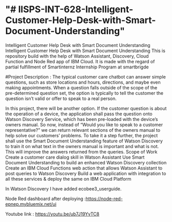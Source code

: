 <h1><strong>"# llSPS-INT-628-Intelligent-Customer-Help-Desk-with-Smart-Document-Understanding"</strong></h1>
Intelligent Customer Help Desk with Smart Document Understanding Intelligent Customer Help Desk with Smart Document Understanding This is repository build with the help of Watson Assistant, Discovery, Cloud Function and Node Red app of IBM Cloud. It is made with the regard of partial fulfillment of Smartinternz Internship Program at smartbrigde

#Project Description : The typical customer care chatbot can answer simple questions, such as store locations and hours, directions, and maybe even making appointments. When a question falls outside of the scope of the pre-determined question set, the option is typically to tell the customer the question isn’t valid or offer to speak to a real person.

In this project, there will be another option. If the customer question is about the operation of a device, the application shall pass the question onto Watson Discovery Service, which has been pre-loaded with the device’s owners manual. So now, instead of “Would you like to speak to a customer representative?” we can return relevant sections of the owners manual to help solve our customers’ problems. To take it a step further, the project shall use the Smart Document Understanding feature of Watson Discovery to train it on what text in the owners manual is important and what is not. This will improve the answers returned from the queries. Scope of Work Create a customer care dialog skill in Watson Assistant Use Smart Document Understanding to build an enhanced Watson Discovery collection Create an IBM Cloud Functions web action that allows Watson Assistant to post queries to Watson Discovery Build a web application with integration to all these services & deploy the same on IBM Cloud Platform

In Watson Discovery I have added ecobee3_userguide.

Node Red dashboard after deploying :https://node-red-epnep.mybluemix.net/ui

Youtube link : https://youtu.be/ub7J19YvTC8
